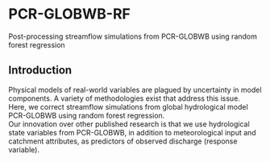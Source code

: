 # PCR-GLOBWB-RF
Post-processing streamflow simulations from PCR-GLOBWB using random forest regression

## Introduction
Physical models of real-world variables are plagued by uncertainty in model components. A variety of methodologies exist that address this issue. \
Here, we correct streamflow simulations from global hydrological model PCR-GLOBWB using random forest regression. \
Our innovation over other published research is that we use hydrological state variables from PCR-GLOBWB, in addition to meteorological input and catchment attributes, as predictors of observed discharge (response variable).
